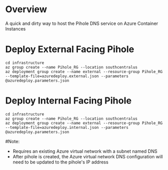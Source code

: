 # Overview

A quick and dirty way to host the Pihole DNS service on Azure Container Instances 

# Deploy External Facing Pihole
```
cd infrastructure 
az group create --name Pihole_RG --location southcentralus
az deployment group create --name external --resource-group Pihole_RG --template-file=azuredeploy.external.json --parameters @azuredeploy.parameters.json
```

# Deploy Internal Facing Pihole
```
cd infrastructure 
az group create --name Pihole_RG --location southcentralus
az deployment group create --name external --resource-group Pihole_RG --template-file=azuredeploy.internal.json --parameters @azuredeploy.parameters.json
```

#Note:
* Requires an existing Azure virtual network with a subnet named DNS
* After pihole is created, the Azure virtual network DNS configuration will need to be updated to the pihole's IP address